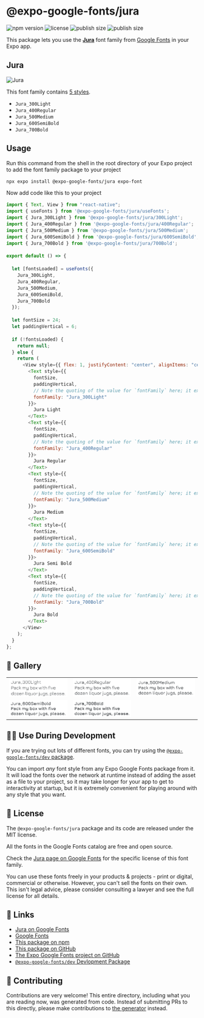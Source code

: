 # @expo-google-fonts/jura

![npm version](https://flat.badgen.net/npm/v/@expo-google-fonts/jura)
![license](https://flat.badgen.net/github/license/expo/google-fonts)
![publish size](https://flat.badgen.net/packagephobia/install/@expo-google-fonts/jura)
![publish size](https://flat.badgen.net/packagephobia/publish/@expo-google-fonts/jura)

This package lets you use the [**Jura**](https://fonts.google.com/specimen/Jura) font family from [Google Fonts](https://fonts.google.com/) in your Expo app.

## Jura

![Jura](./font-family.png)

This font family contains [5 styles](#-gallery).

- `Jura_300Light`
- `Jura_400Regular`
- `Jura_500Medium`
- `Jura_600SemiBold`
- `Jura_700Bold`

## Usage

Run this command from the shell in the root directory of your Expo project to add the font family package to your project

```sh
npx expo install @expo-google-fonts/jura expo-font
```

Now add code like this to your project

```js
import { Text, View } from "react-native";
import { useFonts } from '@expo-google-fonts/jura/useFonts';
import { Jura_300Light } from '@expo-google-fonts/jura/300Light';
import { Jura_400Regular } from '@expo-google-fonts/jura/400Regular';
import { Jura_500Medium } from '@expo-google-fonts/jura/500Medium';
import { Jura_600SemiBold } from '@expo-google-fonts/jura/600SemiBold';
import { Jura_700Bold } from '@expo-google-fonts/jura/700Bold';

export default () => {

  let [fontsLoaded] = useFonts({
    Jura_300Light, 
    Jura_400Regular, 
    Jura_500Medium, 
    Jura_600SemiBold, 
    Jura_700Bold
  });

  let fontSize = 24;
  let paddingVertical = 6;

  if (!fontsLoaded) {
    return null;
  } else {
    return (
      <View style={{ flex: 1, justifyContent: "center", alignItems: "center" }}>
        <Text style={{
          fontSize,
          paddingVertical,
          // Note the quoting of the value for `fontFamily` here; it expects a string!
          fontFamily: "Jura_300Light"
        }}>
          Jura Light
        </Text>
        <Text style={{
          fontSize,
          paddingVertical,
          // Note the quoting of the value for `fontFamily` here; it expects a string!
          fontFamily: "Jura_400Regular"
        }}>
          Jura Regular
        </Text>
        <Text style={{
          fontSize,
          paddingVertical,
          // Note the quoting of the value for `fontFamily` here; it expects a string!
          fontFamily: "Jura_500Medium"
        }}>
          Jura Medium
        </Text>
        <Text style={{
          fontSize,
          paddingVertical,
          // Note the quoting of the value for `fontFamily` here; it expects a string!
          fontFamily: "Jura_600SemiBold"
        }}>
          Jura Semi Bold
        </Text>
        <Text style={{
          fontSize,
          paddingVertical,
          // Note the quoting of the value for `fontFamily` here; it expects a string!
          fontFamily: "Jura_700Bold"
        }}>
          Jura Bold
        </Text>
      </View>
    );
  }
};
```

## 🔡 Gallery


||||
|-|-|-|
|![Jura_300Light](./300Light/Jura_300Light.ttf.png)|![Jura_400Regular](./400Regular/Jura_400Regular.ttf.png)|![Jura_500Medium](./500Medium/Jura_500Medium.ttf.png)||
|![Jura_600SemiBold](./600SemiBold/Jura_600SemiBold.ttf.png)|![Jura_700Bold](./700Bold/Jura_700Bold.ttf.png)|||


## 👩‍💻 Use During Development

If you are trying out lots of different fonts, you can try using the [`@expo-google-fonts/dev` package](https://github.com/expo/google-fonts/tree/master/font-packages/dev#readme).

You can import _any_ font style from any Expo Google Fonts package from it. It will load the fonts over the network at runtime instead of adding the asset as a file to your project, so it may take longer for your app to get to interactivity at startup, but it is extremely convenient for playing around with any style that you want.


## 📖 License

The `@expo-google-fonts/jura` package and its code are released under the MIT license.

All the fonts in the Google Fonts catalog are free and open source.

Check the [Jura page on Google Fonts](https://fonts.google.com/specimen/Jura) for the specific license of this font family.

You can use these fonts freely in your products & projects - print or digital, commercial or otherwise. However, you can't sell the fonts on their own. This isn't legal advice, please consider consulting a lawyer and see the full license for all details.

## 🔗 Links

- [Jura on Google Fonts](https://fonts.google.com/specimen/Jura)
- [Google Fonts](https://fonts.google.com/)
- [This package on npm](https://www.npmjs.com/package/@expo-google-fonts/jura)
- [This package on GitHub](https://github.com/expo/google-fonts/tree/master/font-packages/jura)
- [The Expo Google Fonts project on GitHub](https://github.com/expo/google-fonts)
- [`@expo-google-fonts/dev` Devlopment Package](https://github.com/expo/google-fonts/tree/master/font-packages/dev)

## 🤝 Contributing

Contributions are very welcome! This entire directory, including what you are reading now, was generated from code. Instead of submitting PRs to this directly, please make contributions to [the generator](https://github.com/expo/google-fonts/tree/master/packages/generator) instead.
